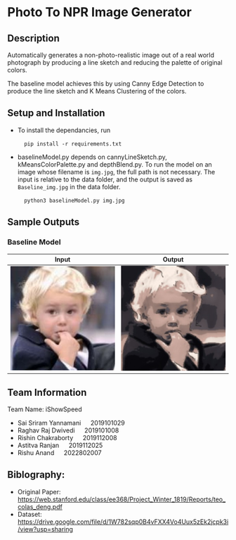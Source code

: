 # Photo To NPR Image Generator

## Description

Automatically generates a non-photo-realistic image out of a real world photograph by producing a line sketch and reducing the palette of original colors. 

The baseline model achieves this by using Canny Edge Detection to produce the line sketch and K Means Clustering of the colors.

## Setup and Installation

- To install the dependancies, run

        pip install -r requirements.txt

- baselineModel.py depends on cannyLineSketch.py, kMeansColorPalette.py and depthBlend.py. To run the model on an image whose filename is <code>img.jpg</code>, the full path is not necessary. The input is relative to the data folder, and the output is saved as <code>Baseline_img.jpg</code> in the data folder.  

        python3 baselineModel.py img.jpg


## Sample Outputs

### Baseline Model

Input |  Output
:-:|:-:
![Tristan Gretzky](data/inputs/Tristan_Gretzky_0001.jpg) | ![Tristan Gretzky](data/outputs/Baseline_Tristan_Gretzky_0001.jpg)



## Team Information
Team Name: iShowSpeed
- Sai Sriram Yannamani &emsp; 2019101029
- Raghav Raj Dwivedi &emsp; 2019101008
- Rishin Chakraborty &emsp; 2019112008
- Astitva Ranjan &emsp; 2019112025
- Rishu Anand &emsp; 2022802007

## Biblography:
- Original Paper: https://web.stanford.edu/class/ee368/Project_Winter_1819/Reports/teo_colas_deng.pdf
- Dataset: https://drive.google.com/file/d/1W782sqp0B4vFXX4Vo4Uux5zEk2jcpk3i/view?usp=sharing
